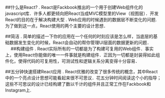 ##什么是React?
. React是Fackbook推出的一个用于创建Web组件化的javascript库．许多人都更倾向把React当成MVC模型里的View（视图层）．开发React的目的在于解决构建大型
. Web应用的时候遇到的数据层不断变化的问题.　为了做到这一点，React使用的两个主要的设计思想．

##简洁
. 简单的描述一下你的应用在一个任何的时刻应该是怎么样，当底层的基础数据发生变化的时候，React会自动的帮你管理UI层面的数据更新的问题．
　
##构建组件
. React实际所有的一切都是为了构建可复用的Web组件．事实上，使用React你能做的唯一一件事就是构建组件．正因为一切都是封装得如此组件化，使得代码的可复用性，可测试性和逻辑关系分离变得十分容易．

##五分钟快速搭建React应用
. React优雅的改变了很多传统的概念，其中React中的一个亮点设计思想可能看起来很不可思议．花五分钟时间阅读这个小的指导；这些不可思议的设计已经构建了数以千计的组件并且正常工作在Fackbook和Instagram上.
　
　
